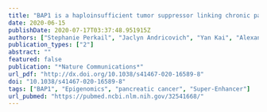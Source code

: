 ```yaml
---
title: "BAP1 is a haploinsufficient tumor suppressor linking chronic pancreatitis to pancreatic cancer in mice"
date: 2020-06-15
publishDate: 2020-07-17T03:37:48.951915Z
authors: ["Stephanie Perkail", "Jaclyn Andricovich", "Yan Kai", "Alexandros Tzatsos"]
publication_types: ["2"]
abstract: ""
featured: false
publication: "*Nature Communications*"
url_pdf: "http://dx.doi.org/10.1038/s41467-020-16589-8"
doi: "10.1038/s41467-020-16589-8"
tags: ["BAP1", "Epigenomics", "pancreatic cancer", "Super-Enhancer"]
url_pubmed: "https://pubmed.ncbi.nlm.nih.gov/32541668/"
---
```

